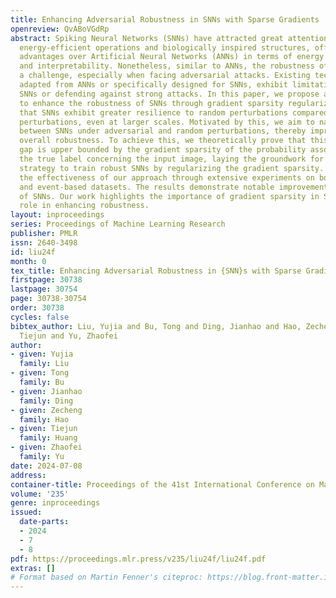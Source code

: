 ```yaml
---
title: Enhancing Adversarial Robustness in SNNs with Sparse Gradients
openreview: QvABoVGdRp
abstract: Spiking Neural Networks (SNNs) have attracted great attention for their
  energy-efficient operations and biologically inspired structures, offering potential
  advantages over Artificial Neural Networks (ANNs) in terms of energy efficiency
  and interpretability. Nonetheless, similar to ANNs, the robustness of SNNs remains
  a challenge, especially when facing adversarial attacks. Existing techniques, whether
  adapted from ANNs or specifically designed for SNNs, exhibit limitations in training
  SNNs or defending against strong attacks. In this paper, we propose a novel approach
  to enhance the robustness of SNNs through gradient sparsity regularization. We observe
  that SNNs exhibit greater resilience to random perturbations compared to adversarial
  perturbations, even at larger scales. Motivated by this, we aim to narrow the gap
  between SNNs under adversarial and random perturbations, thereby improving their
  overall robustness. To achieve this, we theoretically prove that this performance
  gap is upper bounded by the gradient sparsity of the probability associated with
  the true label concerning the input image, laying the groundwork for a practical
  strategy to train robust SNNs by regularizing the gradient sparsity. We validate
  the effectiveness of our approach through extensive experiments on both image-based
  and event-based datasets. The results demonstrate notable improvements in the robustness
  of SNNs. Our work highlights the importance of gradient sparsity in SNNs and its
  role in enhancing robustness.
layout: inproceedings
series: Proceedings of Machine Learning Research
publisher: PMLR
issn: 2640-3498
id: liu24f
month: 0
tex_title: Enhancing Adversarial Robustness in {SNN}s with Sparse Gradients
firstpage: 30738
lastpage: 30754
page: 30738-30754
order: 30738
cycles: false
bibtex_author: Liu, Yujia and Bu, Tong and Ding, Jianhao and Hao, Zecheng and Huang,
  Tiejun and Yu, Zhaofei
author:
- given: Yujia
  family: Liu
- given: Tong
  family: Bu
- given: Jianhao
  family: Ding
- given: Zecheng
  family: Hao
- given: Tiejun
  family: Huang
- given: Zhaofei
  family: Yu
date: 2024-07-08
address:
container-title: Proceedings of the 41st International Conference on Machine Learning
volume: '235'
genre: inproceedings
issued:
  date-parts:
  - 2024
  - 7
  - 8
pdf: https://proceedings.mlr.press/v235/liu24f/liu24f.pdf
extras: []
# Format based on Martin Fenner's citeproc: https://blog.front-matter.io/posts/citeproc-yaml-for-bibliographies/
---
```

